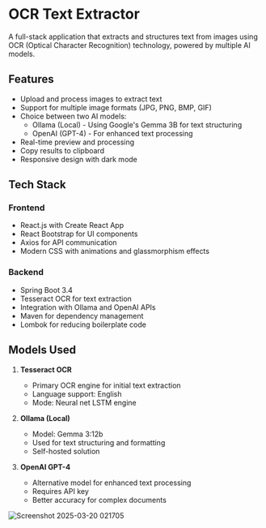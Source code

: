 # OCR Text Extractor

A full-stack application that extracts and structures text from images using OCR (Optical Character Recognition) technology, powered by multiple AI models.

## Features

- Upload and process images to extract text
- Support for multiple image formats (JPG, PNG, BMP, GIF)
- Choice between two AI models:
  - Ollama (Local) - Using Google's Gemma 3B for text structuring
  - OpenAI (GPT-4) - For enhanced text processing
- Real-time preview and processing
- Copy results to clipboard
- Responsive design with dark mode

## Tech Stack

### Frontend

- React.js with Create React App
- React Bootstrap for UI components
- Axios for API communication
- Modern CSS with animations and glassmorphism effects

### Backend

- Spring Boot 3.4
- Tesseract OCR for text extraction
- Integration with Ollama and OpenAI APIs
- Maven for dependency management
- Lombok for reducing boilerplate code

## Models Used

1. **Tesseract OCR**

   - Primary OCR engine for initial text extraction
   - Language support: English
   - Mode: Neural net LSTM engine

2. **Ollama (Local)**

   - Model: Gemma 3:12b
   - Used for text structuring and formatting
   - Self-hosted solution

3. **OpenAI GPT-4**
   - Alternative model for enhanced text processing
   - Requires API key
   - Better accuracy for complex documents


![Screenshot 2025-03-20 021705](https://github.com/user-attachments/assets/8d9b6f94-c1be-4992-a39d-f440e82d6ba9)

